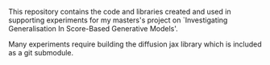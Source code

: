 This repository contains the code and libraries created and used in supporting experiments for my masters's project on `Investigating Generalisation In Score-Based Generative Models'. 

Many experiments require building the diffusion jax library which is included as a git submodule.
